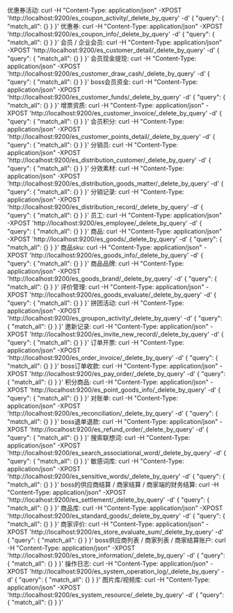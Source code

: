 优惠券活动:
curl  -H "Content-Type: application/json" -XPOST 'http://localhost:9200/es_coupon_activity/_delete_by_query' -d' { "query": { "match_all": {} } }'
优惠券: 
curl  -H "Content-Type: application/json" -XPOST 'http://localhost:9200/es_coupon_info/_delete_by_query' -d' { "query": { "match_all": {} } }'
会员 / 企业会员: 
curl  -H "Content-Type: application/json" -XPOST 'http://localhost:9200/es_customer_detail/_delete_by_query' -d' { "query": { "match_all": {} } }'
会员现金提现: 
curl  -H "Content-Type: application/json" -XPOST 'http://localhost:9200/es_customer_draw_cash/_delete_by_query' -d' { "query": { "match_all": {} } }'
boss会员资金: 
curl  -H "Content-Type: application/json" -XPOST 'http://localhost:9200/es_customer_funds/_delete_by_query' -d' { "query": { "match_all": {} } }'
增票资质: 
curl  -H "Content-Type: application/json" -XPOST 'http://localhost:9200/es_customer_invoice/_delete_by_query' -d' { "query": { "match_all": {} } }'
会员积分: 
curl  -H "Content-Type: application/json" -XPOST 'http://localhost:9200/es_customer_points_detail/_delete_by_query' -d' { "query": { "match_all": {} } }'
分销员: 
curl  -H "Content-Type: application/json" -XPOST 'http://localhost:9200/es_distribution_customer/_delete_by_query' -d' { "query": { "match_all": {} } }'
分效素材: 
curl  -H "Content-Type: application/json" -XPOST 'http://localhost:9200/es_distribution_goods_matter/_delete_by_query' -d' { "query": { "match_all": {} } }'
分销记录: 
curl  -H "Content-Type: application/json" -XPOST 'http://localhost:9200/es_distribution_record/_delete_by_query' -d' { "query": { "match_all": {} } }'
员工: 
curl  -H "Content-Type: application/json" -XPOST 'http://localhost:9200/es_employee/_delete_by_query' -d' { "query": { "match_all": {} } }'
商品: 
curl  -H "Content-Type: application/json" -XPOST 'http://localhost:9200/es_goods/_delete_by_query' -d' { "query": { "match_all": {} } }'
商品sku: 
curl  -H "Content-Type: application/json" -XPOST 'http://localhost:9200/es_goods_info/_delete_by_query' -d' { "query": { "match_all": {} } }'
商品品牌: 
curl  -H "Content-Type: application/json" -XPOST 'http://localhost:9200/es_goods_brand/_delete_by_query' -d' { "query": { "match_all": {} } }'
评价管理: 
curl  -H "Content-Type: application/json" -XPOST 'http://localhost:9200/es_goods_evaluate/_delete_by_query' -d' { "query": { "match_all": {} } }'
拼团活动: 
curl  -H "Content-Type: application/json" -XPOST 'http://localhost:9200/es_groupon_activity/_delete_by_query' -d' { "query": { "match_all": {} } }'
邀新记录: 
curl  -H "Content-Type: application/json" -XPOST 'http://localhost:9200/es_invite_new_record/_delete_by_query' -d' { "query": { "match_all": {} } }'
订单开票: 
curl  -H "Content-Type: application/json" -XPOST 'http://localhost:9200/es_order_invoice/_delete_by_query' -d' { "query": { "match_all": {} } }'
boss订单收款: 
curl  -H "Content-Type: application/json" -XPOST 'http://localhost:9200/es_pay_order/_delete_by_query' -d' { "query": { "match_all": {} } }'
积分商品: 
curl  -H "Content-Type: application/json" -XPOST 'http://localhost:9200/es_point_goods_info/_delete_by_query' -d' { "query": { "match_all": {} } }'
对账单: 
curl  -H "Content-Type: application/json" -XPOST 'http://localhost:9200/es_reconciliation/_delete_by_query' -d' { "query": { "match_all": {} } }'
boss退单退款: 
curl  -H "Content-Type: application/json" -XPOST 'http://localhost:9200/es_refund_order/_delete_by_query' -d' { "query": { "match_all": {} } }'
搜索联想词: 
curl  -H "Content-Type: application/json" -XPOST 'http://localhost:9200/es_search_associational_word/_delete_by_query' -d' { "query": { "match_all": {} } }'
敏感词库: 
curl  -H "Content-Type: application/json" -XPOST 'http://localhost:9200/es_sensitive_words/_delete_by_query' -d' { "query": { "match_all": {} } }'
boss的供应商结算 / 商家结算 / 商家端的财务结算: 
curl  -H "Content-Type: application/json" -XPOST 'http://localhost:9200/es_settlement/_delete_by_query' -d' { "query": { "match_all": {} } }'
商品库: 
curl  -H "Content-Type: application/json" -XPOST 'http://localhost:9200/es_standard_goods/_delete_by_query' -d' { "query": { "match_all": {} } }'
商家评价: 
curl  -H "Content-Type: application/json" -XPOST 'http://localhost:9200/es_store_evaluate_sum/_delete_by_query' -d' { "query": { "match_all": {} } }'
boss供应商列表 / 商家列表 / 商家结算账户: 
curl  -H "Content-Type: application/json" -XPOST 'http://localhost:9200/es_store_information/_delete_by_query' -d' { "query": { "match_all": {} } }'
操作日志: 
curl  -H "Content-Type: application/json" -XPOST 'http://localhost:9200/es_system_operation_log/_delete_by_query' -d' { "query": { "match_all": {} } }'
图片库/视频库: 
curl  -H "Content-Type: application/json" -XPOST 'http://localhost:9200/es_system_resource/_delete_by_query' -d' { "query": { "match_all": {} } }'
